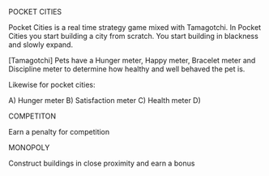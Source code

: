 POCKET CITIES


Pocket Cities is a real time strategy game mixed with Tamagotchi. In Pocket Cities you start building a city from scratch.
You start building in blackness and slowly expand. 

[Tamagotchi] Pets have a Hunger meter, Happy meter, Bracelet meter and Discipline meter to determine how healthy and well behaved the pet is.

Likewise for pocket cities: 

A) Hunger meter
B) Satisfaction meter
C) Health meter
D) 

COMPETITON 

Earn a penalty for competition 

MONOPOLY

Construct buildings in close proximity and earn a bonus
